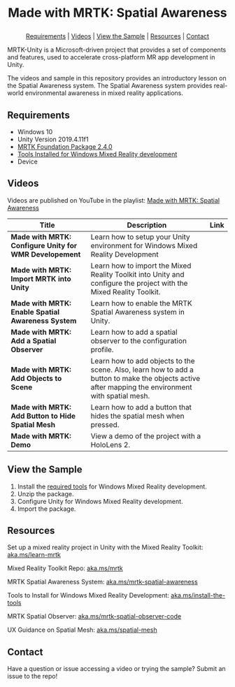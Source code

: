 # <p align="center">Made with MRTK: Spatial Awareness</p>
<p align="center">
  <a href="https://github.com/aprilspeight/mrtk-spatial-awareness/blob/master/README.md#requirements">Requirements</a> |
  <a href="https://github.com/aprilspeight/mrtk-spatial-awareness/blob/master/README.md#videos">Videos</a> |
  <a href="https://github.com/aprilspeight/mrtk-spatial-awareness/blob/master/README.md#view-the-sample">View the Sample</a> | 
  <a href="https://github.com/aprilspeight/mrtk-spatial-awareness/blob/master/README.md#resources">Resources</a> | 
  <a href="https://github.com/aprilspeight/mrtk-spatial-awareness/blob/master/README.md#contact">Contact</a>
</p>

MRTK-Unity is a Microsoft-driven project that provides a set of components and features, used to accelerate cross-platform MR app development in Unity.

The videos and sample in this repository provides an introductory lesson on the Spatial Awareness system. The Spatial Awareness system provides real-world environmental awareness in mixed reality applications.

## Requirements

- Windows 10
- Unity Version 2019.4.11f1
- [MRTK Foundation Package 2.4.0](https://github.com/microsoft/MixedRealityToolkit-Unity/releases/tag/v2.4.0)
- [Tools Installed for Windows Mixed Reality development](https://docs.microsoft.com/en-us/windows/mixed-reality/develop/install-the-tools?tabs=unity)
- Device

## Videos

Videos are published on YouTube in the playlist: [Made with MRTK: Spatial Awareness](https://www.youtube.com/c/vogueandcode)

|  Title |  Description |  Link |
|---|---|---|
| **Made with MRTK: Configure Unity for WMR Developement**  | Learn how to setup your Unity environment for Windows Mixed Reality Development  |   |
| **Made with MRTK: Import MRTK into Unity** |  Learn how to import the Mixed Reality Toolkit into Unity and configure the project with the Mixed Reality Toolkit. |   |
| **Made with MRTK: Enable Spatial Awareness System**  | Learn how to enable the MRTK Spatial Awareness system in Unity.  |   |
| **Made with MRTK: Add a Spatial Observer** | Learn how to add a spatial observer to the configuration profile.  |   |
| **Made with MRTK: Add Objects to Scene**  | Learn how to add objects to the scene. Also, learn how to add a button to make the objects active after mapping the environment with spatial mesh.  |   |
| **Made with MRTK: Add Button to Hide Spatial Mesh**  | Learn how to add a button that hides the spatial mesh when pressed.  |   |
| **Made with MRTK: Demo**  |  View a demo of the project with a HoloLens 2. |   |

## View the Sample

1. Install the [required tools](https://aka.ms/install-the-tools) for Windows Mixed Reality development.
2. Unzip the package.
3. Configure Unity for Windows Mixed Reality development.
4. Import the package.

## Resources

Set up a mixed reality project in Unity with the Mixed Reality Toolkit: [aka.ms/learn-mrtk](https://aka.ms/learn-mrtk)

Mixed Reality Toolkit Repo: [aka.ms/mrtk](https://aka.ms/mrtk)

MRTK Spatial Awareness System: [aka.ms/mrtk-spatial-awareness](https://aka.ms/mrtk-spatial-awareness)

Tools to Install for Windows Mixed Reality Development: [aka.ms/install-the-tools](https://aka.ms/install-the-tools)

MRTK Spatial Observer: [aka.ms/mrtk-spatial-observer-code](https://aka.ms/mrtk-spatial-observer-code)

UX Guidance on Spatial Mesh: [aka.ms/spatial-mesh](https://aka.ms/spatial-mesh)

## Contact

Have a question or issue accessing a video or trying the sample? Submit an issue to the repo!
